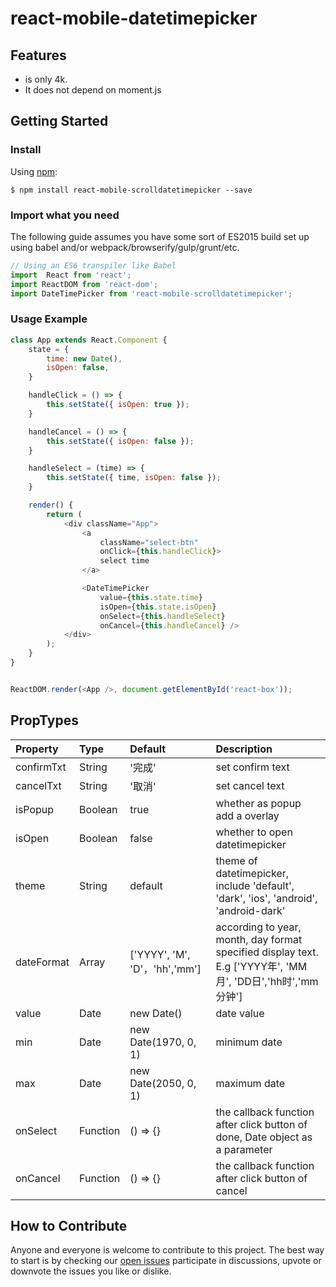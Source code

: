 # react-mobile-datetimepicker

## Features
- is only 4k.
- It does not depend on moment.js

## Getting Started

### Install

Using [npm](https://www.npmjs.com/):

	$ npm install react-mobile-scrolldatetimepicker --save

### Import what you need
The following guide assumes you have some sort of ES2015 build set up using babel and/or webpack/browserify/gulp/grunt/etc.


```js
// Using an ES6 transpiler like Babel
import  React from 'react';
import ReactDOM from 'react-dom';
import DateTimePicker from 'react-mobile-scrolldatetimepicker';
```


### Usage Example


```js
class App extends React.Component {
	state = {
		time: new Date(),
		isOpen: false,
	}

	handleClick = () => {
		this.setState({ isOpen: true });
	}

	handleCancel = () => {
		this.setState({ isOpen: false });
	}

	handleSelect = (time) => {
		this.setState({ time, isOpen: false });
	}

	render() {
		return (
			<div className="App">
				<a
					className="select-btn"
					onClick={this.handleClick}>
					select time
				</a>

				<DateTimePicker
					value={this.state.time}
					isOpen={this.state.isOpen}
					onSelect={this.handleSelect}
					onCancel={this.handleCancel} />
			</div>
		);
	}
}


ReactDOM.render(<App />, document.getElementById('react-box'));
```


## PropTypes

| Property        | Type           | Default  | Description |
|:------------- |:------------- |:-------------- |:---------- |
| confirmTxt      | String | '完成' | set confirm text |
| cancelTxt      | String | '取消' | set cancel text |
| isPopup      | Boolean | true | whether  as popup add a overlay |
| isOpen      | Boolean | false | whether to open datetimepicker |
| theme      | String      | default  | theme of datetimepicker, include 'default', 'dark', 'ios', 'android', 'android-dark' |
| dateFormat | Array     | ['YYYY', 'M', 'D'，'hh','mm'] | according to year, month, day format specified display text. E.g ['YYYY年', 'MM月', 'DD日','hh时','mm分钟']|
| value | Date | new Date() | date value |
| min  | Date | new Date(1970, 0, 1) | minimum date |
| max | Date | new Date(2050, 0, 1) | maximum date |
| onSelect | Function | () => {} | the callback function after click button of done, Date object as a parameter |
| onCancel | Function | () => {} | the callback function after click button of cancel |

## How to Contribute

Anyone and everyone is welcome to contribute to this project. The best way to
start is by checking our [open issues](https://github.com/andreystarkov/react-mobile-scrolldatetimepicker/issues)
participate in discussions, upvote or downvote the issues you like or dislike.
